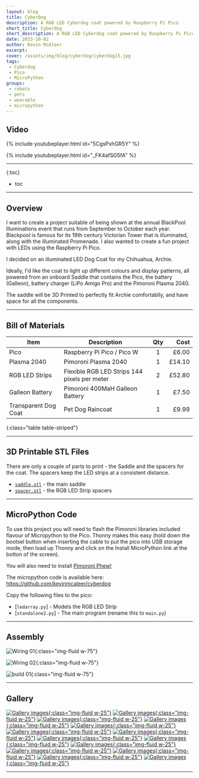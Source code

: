 ```yaml
---
layout: blog
title: CyberDog
description: A RGB LED Cyberdog coat powered by Raspberry Pi Pico
short_title: Cyberdog
short_description: A RGB LED Cyberdog coat powered by Raspberry Pi Pico
date: 2023-10-02
author: Kevin McAleer
excerpt: 
cover: /assets/img/blog/cyberdog/cyberdog15.jpg
tags: 
 - Cyberdog
 - Pico
 - MicroPython
groups:
 - robots
 - pets
 - wearable
 - micropython
---
```


## Video

{% include youtubeplayer.html id="5CgsPxhGR5Y" %}

{% include youtubeplayer.html id="_FK4afSG5fA" %}

---

{:toc}
* toc

---

## Overview

I want to create a project suitable of being shown at the annual BlackPool Illuminations event that runs from September to October each year. Blackpool is famous for its 19th century Victorian Tower that is illuminated, along with the illuminated Promenade. I also wanted to create a fun project with LEDs using the Raspberry Pi Pico.

I decided on an illuminated LED Dog Coat for my Chihuahua, Archie.

Ideally, I'd like the coat to light up different colours and display patterns, all powered from an onboard Saddle that contains the Pico, the battery (Galleon), battery charger (LiPo Amigo Pro) and the Pimoroni Plasma 2040.

The saddle will be 3D Printed to perfectly fit Archie comfortablly, and have space for all the components.

---

## Bill of Materials

Item                 | Description                                  | Qty |   Cost
---------------------|----------------------------------------------|:---:|------:
Pico                 | Raspberry Pi Pico / Pico W                   |  1  |  £6.00
Plasma 2040          | Pimoroni Plasma 2040                         |  1  | £14.10
RGB LED Strips       | Flexible RGB LED Strips 144 pixels per meter |  2  | £52.80
Galleon Battery      | Pimoroni 400MaH Galleon Battery              |  1  |  £7.50
Transparent Dog Coat | Pet Dog Raincoat                             |  1  |  £9.99
{:class="table table-striped"}

---

## 3D Printable STL Files

There are only a couple of parts to print - the Saddle and the spacers for the coat. The spacers keep the LED strips at a consistent distance.

* [`saddle.stl`](/assets/stl/cyberdog/saddle.stl) - the main saddle
* [`spacer.stl`](/assets/stl/cyberdog/spacer.stl) - the RGB LED Strip spacers

---

## MicroPython Code

To use this project you will need to flash the Pimoroni libraries included flavour of Micropython to the Pico. Thonny makes this easy (hold down the bootsel button when inserting the cable to put the pico into USB storage mode, then load up Thonny and click on the Install MicroPython link at the botton of the screen).

You will also need to install [Pimoroni Phew!](https://github.com/pimoroni/phew)

The micropython code is available here: <https://github.com/kevinmcaleer/cyberdog>

Copy the following files to the pico:

* [`ledarray.py`] - Models the RGB LED Strip
* [`standalone2.py`] - The main program (rename this to `main.py`)

---

## Assembly

![Wiring 01](/assets/img/blog/cyberdog/wiring01.jpg){:class="img-fluid w-75"}

![Wiring 02](/assets/img/blog/cyberdog/wiring02.jpg){:class="img-fluid w-75"}

![build 01](/assets/img/blog/cyberdog/build01.jpg){:class="img-fluid w-75"}

---

## Gallery

[![Gallery images](/assets/img/blog/cyberdog/cyberdog01.jpg){:class="img-fluid w-25"}](/assets/img/blog/cyberdog/cyberdog01.jpg)
[![Gallery images](/assets/img/blog/cyberdog/cyberdog02.jpg){:class="img-fluid w-25"}](/assets/img/blog/cyberdog/cyberdog02.jpg)
[![Gallery images](/assets/img/blog/cyberdog/cyberdog03.jpg){:class="img-fluid w-25"}](/assets/img/blog/cyberdog/cyberdog03.jpg)
[![Gallery images](/assets/img/blog/cyberdog/cyberdog04.jpg){:class="img-fluid w-25"}](/assets/img/blog/cyberdog/cyberdog04.jpg)
[![Gallery images](/assets/img/blog/cyberdog/cyberdog05.jpg){:class="img-fluid w-25"}](/assets/img/blog/cyberdog/cyberdog05.jpg)
[![Gallery images](/assets/img/blog/cyberdog/cyberdog06.jpg){:class="img-fluid w-25"}](/assets/img/blog/cyberdog/cyberdog06.jpg)
[![Gallery images](/assets/img/blog/cyberdog/cyberdog07.jpg){:class="img-fluid w-25"}](/assets/img/blog/cyberdog/cyberdog07.jpg)
[![Gallery images](/assets/img/blog/cyberdog/cyberdog08.jpg){:class="img-fluid w-25"}](/assets/img/blog/cyberdog/cyberdog08.jpg)
[![Gallery images](/assets/img/blog/cyberdog/cyberdog09.jpg){:class="img-fluid w-25"}](/assets/img/blog/cyberdog/cyberdog09.jpg)
[![Gallery images](/assets/img/blog/cyberdog/cyberdog10.jpg){:class="img-fluid w-25"}](/assets/img/blog/cyberdog/cyberdog10.jpg)
[![Gallery images](/assets/img/blog/cyberdog/cyberdog11.jpg){:class="img-fluid w-25"}](/assets/img/blog/cyberdog/cyberdog11.jpg)
[![Gallery images](/assets/img/blog/cyberdog/cyberdog12.jpg){:class="img-fluid w-25"}](/assets/img/blog/cyberdog/cyberdog12.jpg)
[![Gallery images](/assets/img/blog/cyberdog/cyberdog13.jpg){:class="img-fluid w-25"}](/assets/img/blog/cyberdog/cyberdog13.jpg)
[![Gallery images](/assets/img/blog/cyberdog/cyberdog14.jpg){:class="img-fluid w-25"}](/assets/img/blog/cyberdog/cyberdog14.jpg)

---
